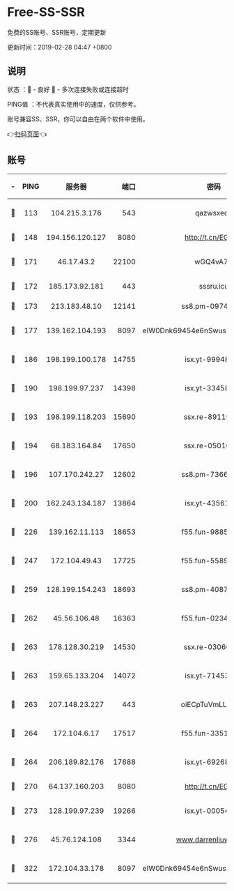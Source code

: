 # Free-SS-SSR

免费的SS账号、SSR账号，定期更新

更新时间：2019-02-28 04:47 +0800

## 说明

状态     ：🙂 - 良好 🙁 - 多次连接失败或连接超时

PING值   ：不代表真实使用中的速度，仅供参考。

账号兼容SS、SSR，你可以自由在两个软件中使用。

👉[扫码页面](https://liesauer.github.io/free-ss-ssr.github.io/)👈

## 账号

|-|PING|服务器|端口|密码|加密方式|区域|
|:----:|:----:|:-----:|-----:|:----:|:----:|:----:|
|🙂|113|104.215.3.176|543|qazwsxedc|aes-256-gcm|JP|
|🙂|148|194.156.120.127|8080|http://t.cn/EGJIyrl|rc4-md5|RU|
|🙂|171|46.17.43.2|22100|wGQ4vA7D|aes-256-gcm|RU|
|🙂|172|185.173.92.181|443|sssru.icu|rc4-md5|RU|
|🙂|173|213.183.48.10|12141|ss8.pm-09745210|rc4-md5|RU|
|🙂|177|139.162.104.193|8097|eIW0Dnk69454e6nSwuspv9DmS201tQ0D|aes-256-cfb|JP|
|🙂|186|198.199.100.178|14755|isx.yt-99948210|aes-256-cfb|US|
|🙂|190|198.199.97.237|14398|isx.yt-33458385|aes-256-cfb|US|
|🙂|193|198.199.118.203|15690|ssx.re-89119109|aes-256-cfb|US|
|🙂|194|68.183.164.84|17650|ssx.re-05010862|aes-256-cfb|US|
|🙂|196|107.170.242.27|12602|ss8.pm-73663499|aes-256-cfb|US|
|🙂|200|162.243.134.187|13864|isx.yt-43561347|aes-256-cfb|US|
|🙂|226|139.162.11.113|18653|f55.fun-98859473|aes-256-cfb|SG|
|🙂|247|172.104.49.43|17725|f55.fun-55891954|aes-256-cfb|SG|
|🙂|259|128.199.154.243|18693|ss8.pm-40874243|aes-256-cfb|SG|
|🙂|262|45.56.106.48|16363|f55.fun-02343512|aes-256-cfb|US|
|🙂|263|178.128.30.219|14530|ssx.re-03066448|aes-256-cfb|SG|
|🙂|263|159.65.133.204|14072|isx.yt-71453790|aes-256-cfb|SG|
|🙂|263|207.148.23.227|443|oiECpTuVmLLxk4Ts|aes-256-cfb|US|
|🙂|264|172.104.6.17|17517|f55.fun-33516465|aes-256-cfb|US|
|🙂|264|206.189.82.176|17688|isx.yt-69268692|aes-256-cfb|SG|
|🙂|270|64.137.160.203|8080|http://t.cn/EGJIyrl|rc4-md5|CA|
|🙂|273|128.199.97.239|19266|isx.yt-00054344|aes-256-cfb|SG|
|🙂|276|45.76.124.108|3344|www.darrenliuwei.com|aes-256-cfb|AU|
|🙂|322|172.104.33.178|8097|eIW0Dnk69454e6nSwuspv9DmS201tQ0D|aes-256-cfb|SG|
